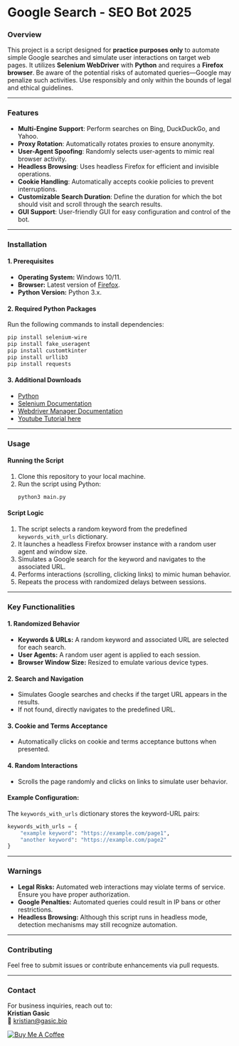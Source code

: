 # Google Search - SEO Bot 2025

### Overview
This project is a script designed for **practice purposes only** to automate simple Google searches and simulate user interactions on target web pages. It utilizes **Selenium WebDriver** with **Python** and requires a **Firefox browser**. Be aware of the potential risks of automated queries—Google may penalize such activities. Use responsibly and only within the bounds of legal and ethical guidelines.


---

### Features
- **Multi-Engine Support**: Perform searches on Bing, DuckDuckGo, and Yahoo.
- **Proxy Rotation**: Automatically rotates proxies to ensure anonymity.
- **User-Agent Spoofing**: Randomly selects user-agents to mimic real browser activity.
- **Headless Browsing**: Uses headless Firefox for efficient and invisible operations.
- **Cookie Handling**: Automatically accepts cookie policies to prevent interruptions.
- **Customizable Search Duration**: Define the duration for which the bot should visit and scroll through the search results.
- **GUI Support**: User-friendly GUI for easy configuration and control of the bot.

---

### Installation

#### 1. Prerequisites
- **Operating System:** Windows 10/11.
- **Browser:** Latest version of [Firefox](https://www.mozilla.org/en-US/firefox/new/).
- **Python Version:** Python 3.x.

#### 2. Required Python Packages
Run the following commands to install dependencies:
```bash
pip install selenium-wire
pip install fake_useragent
pip install customtkinter
pip install urllib3
pip install requests
```

#### 3. Additional Downloads
- [Python](https://www.python.org/downloads/)
- [Selenium Documentation](https://www.selenium.dev/documentation/en/)
- [Webdriver Manager Documentation](https://pypi.org/project/webdriver-manager/)
- [Youtube Tutorial here](https://www.youtube.com/watch?v=FwXxlSh61eI)

---

### Usage

#### Running the Script
1. Clone this repository to your local machine.
2. Run the script using Python:
   ```bash
   python3 main.py
   ```

#### Script Logic
1. The script selects a random keyword from the predefined `keywords_with_urls` dictionary.
2. It launches a headless Firefox browser instance with a random user agent and window size.
3. Simulates a Google search for the keyword and navigates to the associated URL.
4. Performs interactions (scrolling, clicking links) to mimic human behavior.
5. Repeats the process with randomized delays between sessions.

---

### Key Functionalities

#### 1. Randomized Behavior
- **Keywords & URLs:** A random keyword and associated URL are selected for each search.
- **User Agents:** A random user agent is applied to each session.
- **Browser Window Size:** Resized to emulate various device types.

#### 2. Search and Navigation
- Simulates Google searches and checks if the target URL appears in the results.
- If not found, directly navigates to the predefined URL.

#### 3. Cookie and Terms Acceptance
- Automatically clicks on cookie and terms acceptance buttons when presented.

#### 4. Random Interactions
- Scrolls the page randomly and clicks on links to simulate user behavior.

#### Example Configuration:
The `keywords_with_urls` dictionary stores the keyword-URL pairs:
```python
keywords_with_urls = {
    "example keyword": "https://example.com/page1",
    "another keyword": "https://example.com/page2"
}
```

---

### Warnings
- **Legal Risks:** Automated web interactions may violate terms of service. Ensure you have proper authorization.
- **Google Penalties:** Automated queries could result in IP bans or other restrictions.
- **Headless Browsing:** Although this script runs in headless mode, detection mechanisms may still recognize automation.

---

### Contributing
Feel free to submit issues or contribute enhancements via pull requests.

---

### Contact
For business inquiries, reach out to:  
**Kristian Gasic**  
📧 kristian@gasic.bio

[![Buy Me A Coffee](https://www.buymeacoffee.com/assets/img/custom_images/orange_img.png)](https://www.buymeacoffee.com/kristiangasic)
